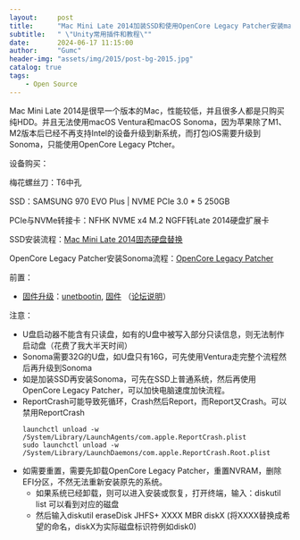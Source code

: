 ```yaml
---
layout:     post
title:      "Mac Mini Late 2014加装SSD和使用OpenCore Legacy Patcher安装macOS Sonoma"
subtitle:   " \"Unity常用插件和教程\""
date:       2024-06-17 11:15:00
author:     "Gumc"
header-img: "assets/img/2015/post-bg-2015.jpg"
catalog: true
tags:
    - Open Source
---
```

Mac Mini Late 2014是很早一个版本的Mac，性能较低，并且很多人都是只购买纯HDD。并且无法使用macOS Ventura和macOS Sonoma，因为苹果除了M1、M2版本后已经不再支持Intel的设备升级到新系统，而打包iOS需要升级到Sonoma，只能使用OpenCore Legacy Ptcher。

设备购买：

梅花螺丝刀：T6中孔

SSD：SAMSUNG 970 EVO Plus | NVME PCIe 3.0 * 5  250GB

PCIe与NVMe转接卡：NFHK NVME x4 M.2 NGFF转Late 2014硬盘扩展卡

SSD安装流程：[Mac Mini Late 2014固态硬盘替换](https://zh.ifixit.com/Guide/2014%E5%B9%B4%E6%9C%AB%E6%AC%BE+Mac+Mini+%E5%9B%BA%E6%80%81%E7%A1%AC%E7%9B%98%E6%9B%BF%E6%8D%A2/32646)

OpenCore Legacy Patcher安装Sonoma流程：[OpenCore Legacy Patcher](https://dortania.github.io/OpenCore-Legacy-Patcher/INSTALLER.html)

前置：

* [固件升级](https://youroptibay.ru/manual/MacBook-manuals-index/macbook-retina-manuals/macbook-pro-retina-13-repair/macbook-pro-retina-13-late-2013-repair/ustanovka-ssd-samsung-970-evo-plus-v-mac/)：[unetbootin](https://unetbootin.github.io/), [固件](https://semiconductor.samsung.com/consumer-storage/support/tools/) （[论坛说明](https://forums.macrumors.com/threads/samsung-m-2-970-evo-plus-firmware-upgrade-problem-solved.2220069/)）

注意：

* U盘启动器不能含有只读盘，如有的U盘中被写入部分只读信息，则无法制作启动盘（花费了我大半天时间）
* Sonoma需要32G的U盘，如U盘只有16G，可先使用Ventura走完整个流程然后再升级到Sonoma
* 如是加装SSD再安装Sonoma，可先在SSD上普通系统，然后再使用OpenCore Legacy Patcher，可以加快电脑速度加快流程。
* ReportCrash可能导致死循环，Crash然后Report，而Report又Crash。可以禁用ReportCrash
  ```
  launchctl unload -w /System/Library/LaunchAgents/com.apple.ReportCrash.plist
  sudo launchctl unload -w /System/Library/LaunchDaemons/com.apple.ReportCrash.Root.plist
  ```
* 如需要重置，需要先卸载OpenCore Legacy Patcher，重置NVRAM，删除EFI分区，不然无法重新安装原先的系统。
  * 如果系统已经卸载，则可以进入安装或恢复，打开终端，输入：diskutil list 可以看到对应的磁盘
  * 然后输入diskutil eraseDisk JHFS+ XXXX MBR diskX  (将XXXX替换成希望的命名，diskX为实际磁盘标识符例如disk0)
